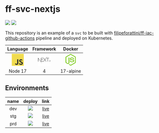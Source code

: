 # ff-svc-nextjs
 ![](https://github.com/filipeforattini/ff-svc-nextjs/actions/workflows/pipeline.yml/badge.svg) ![](https://img.shields.io/badge/%20%20%F0%9F%93%A6%F0%9F%9A%80-semantic--release-e10079.svg)

This repository is an example of a `svc` to be built with [filipeforattini/ff-iac-github-actions](https://github.com/filipeforattini/ff-iac-github-actions) pipeline and deployed on Kubernetes.


| Language | Framework | Docker |
|:---:|:---:|:---:|
| <img src="https://raw.githubusercontent.com/devicons/devicon/master/icons/javascript/javascript-original.svg" title="React" width="40" height="40"/> | <img src="https://raw.githubusercontent.com/devicons/devicon/master/icons/nextjs/nextjs-original-wordmark.svg" title="React" width="40" height="40"/> | <img src="https://raw.githubusercontent.com/devicons/devicon/master/icons/nodejs/nodejs-original.svg" title="React" width="40" height="40"/> |
| Node 17 | 4 | 17-alpine |


## Environments

| name | deploy | link |
|:---:|:---:|:---:|
| dev | ![](https://img.shields.io/github/deployments/filipeforattini/ff-svc-nextjs/dev?label=deploy) | [live](https://ff-svc-nextjs.dev.forattini.app/) |
| stg | ![](https://img.shields.io/github/deployments/filipeforattini/ff-svc-nextjs/stg?label=deploy) | [live](https://ff-svc-nextjs.stg.forattini.app/) |
| prd | ![](https://img.shields.io/github/deployments/filipeforattini/ff-svc-nextjs/prd?label=deploy) | [live](https://ff-svc-nextjs.prd.forattini.app/) |

